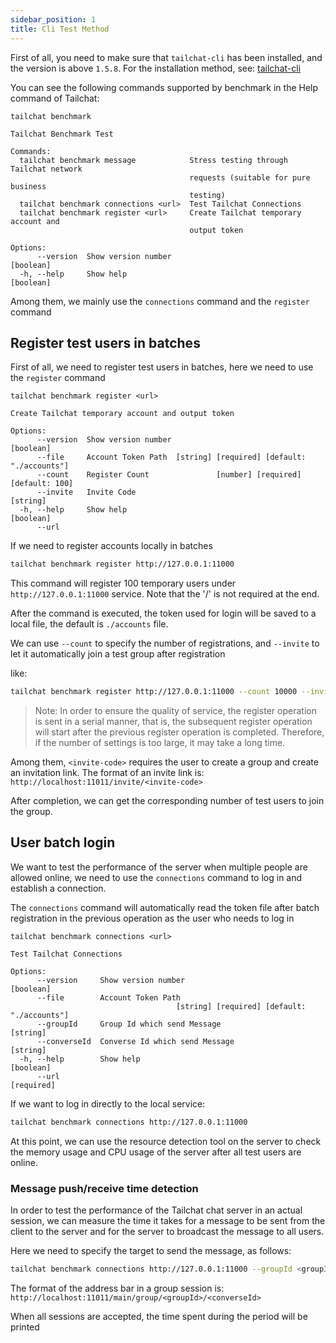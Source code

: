 ```yaml
---
sidebar_position: 1
title: Cli Test Method
---
```


First of all, you need to make sure that `tailchat-cli` has been installed, and the version is above `1.5.8`. For the installation method, see: [tailchat-cli](../cli/tailchat-cli.md)

You can see the following commands supported by benchmark in the Help command of Tailchat:

```
tailchat benchmark

Tailchat Benchmark Test

Commands:
  tailchat benchmark message            Stress testing through Tailchat network
                                        requests (suitable for pure business
                                        testing)
  tailchat benchmark connections <url>  Test Tailchat Connections
  tailchat benchmark register <url>     Create Tailchat temporary account and
                                        output token

Options:
      --version  Show version number                                   [boolean]
  -h, --help     Show help                                             [boolean]
```

Among them, we mainly use the `connections` command and the `register` command

## Register test users in batches

First of all, we need to register test users in batches, here we need to use the `register` command

```
tailchat benchmark register <url>

Create Tailchat temporary account and output token

Options:
      --version  Show version number                                   [boolean]
      --file     Account Token Path  [string] [required] [default: "./accounts"]
      --count    Register Count               [number] [required] [default: 100]
      --invite   Invite Code                                            [string]
  -h, --help     Show help                                             [boolean]
      --url      
```

If we need to register accounts locally in batches

```bash
tailchat benchmark register http://127.0.0.1:11000
```

This command will register 100 temporary users under `http://127.0.0.1:11000` service. Note that the '/' is not required at the end.

After the command is executed, the token used for login will be saved to a local file, the default is `./accounts` file.

We can use `--count` to specify the number of registrations, and `--invite` to let it automatically join a test group after registration

like:
```bash
tailchat benchmark register http://127.0.0.1:11000 --count 10000 --invite <invite-code>
```

> Note: In order to ensure the quality of service, the register operation is sent in a serial manner, that is, the subsequent register operation will start after the previous register operation is completed. Therefore, if the number of settings is too large, it may take a long time.

Among them, `<invite-code>` requires the user to create a group and create an invitation link. The format of an invite link is: `http://localhost:11011/invite/<invite-code>`

After completion, we can get the corresponding number of test users to join the group.

## User batch login

We want to test the performance of the server when multiple people are allowed online, we need to use the `connections` command to log in and establish a connection.

The `connections` command will automatically read the token file after batch registration in the previous operation as the user who needs to log in

```
tailchat benchmark connections <url>

Test Tailchat Connections

Options:
      --version     Show version number                                [boolean]
      --file        Account Token Path
                                     [string] [required] [default: "./accounts"]
      --groupId     Group Id which send Message                         [string]
      --converseId  Converse Id which send Message                      [string]
  -h, --help        Show help                                          [boolean]
      --url                                                           [required]
```

If we want to log in directly to the local service:

```bash
tailchat benchmark connections http://127.0.0.1:11000
```

At this point, we can use the resource detection tool on the server to check the memory usage and CPU usage of the server after all test users are online.

### Message push/receive time detection

In order to test the performance of the Tailchat chat server in an actual session, we can measure the time it takes for a message to be sent from the client to the server and for the server to broadcast the message to all users.

Here we need to specify the target to send the message, as follows:

```bash
tailchat benchmark connections http://127.0.0.1:11000 --groupId <groupId> --converseId <converseId>
```

The format of the address bar in a group session is: `http://localhost:11011/main/group/<groupId>/<converseId>`

When all sessions are accepted, the time spent during the period will be printed
